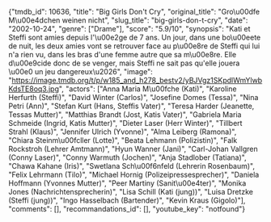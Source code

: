 {"tmdb_id": 10636, "title": "Big Girls Don't Cry", "original_title": "Gro\u00dfe M\u00e4dchen weinen nicht", "slug_title": "big-girls-don-t-cry", "date": "2002-10-24", "genre": ["Drame"], "score": "5.9/10", "synopsis": "Kati et Steffi sont amies depuis l'\u00e2ge de 7 ans. Un jour, dans une bo\u00eete de nuit, les deux amies vont se retrouver face au p\u00e8re de Steffi qui lui n'a rien vu, dans les bras d'une femme autre que sa m\u00e8re. Elle d\u00e9cide donc de se venger, mais Steffi ne sait pas qu'elle jouera \u00e0 un jeu dangereux\u2026", "image": "https://image.tmdb.org/t/p/w185_and_h278_bestv2/yBJVgz1SKpdlWmYlwbKdsTE8oq3.jpg", "actors": ["Anna Maria M\u00fche (Kati)", "Karoline Herfurth (Steffi)", "David Winter (Carlos)", "Josefine Domes (Tessa)", "Nina Petri (Ann)", "Stefan Kurt (Hans, Steffis Vater)", "Teresa Harder (Jeanette, Tessas Mutter)", "Matthias Brandt (Jost, Katis Vater)", "Gabriela Maria Schmeide (Ingrid, Katis Mutter)", "Dieter Laser (Herr Winter)", "Tillbert Strahl (Klaus)", "Jennifer Ulrich (Yvonne)", "Alma Leiberg (Ramona)", "Chiara Steinm\u00fcller (Lotte)", "Beata Lehmann (Polizistin)", "Falk Rockstroh (Lehrer Amtmann)", "Hyun Wanner (Jani)", "Carl-Johan Vallgren (Conny Laser)", "Conny Warmuth (Jochen)", "Anja Stadlober (Tatiana)", "Chawa Kahane (Iris)", "Swetlana Sch\u00f6nfeld (Lehrerin Rosenbaum)", "Felix Lehrmann (Tilo)", "Michael Hornig (Polizeipressesprecher)", "Daniela Hoffmann (Yvonnes Mutter)", "Peer Martiny (Sanit\u00e4ter)", "Monika Jones (Nachrichtensprecherin)", "Lisa Schill (Kati (jung))", "Luisa Dretzke (Steffi (jung))", "Ingo Hasselbach (Bartender)", "Kevin Kraus (Gigolo)"], "comments": [], "recommandations_id": [], "youtube_key": "notfound"}